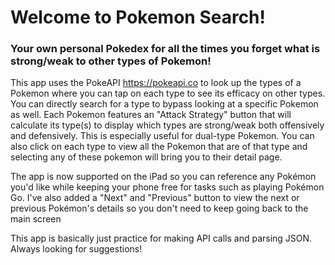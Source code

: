 #  Welcome to Pokemon Search!
### Your own personal Pokedex for all the times you forget what is strong/weak to other types of Pokemon!

This app uses the PokeAPI https://pokeapi.co to look up the types of a Pokemon where you can tap on each type to see its efficacy on other types. You can directly search for a type to bypass looking at a specific Pokemon as well. Each Pokemon features an "Attack Strategy" button that will calculate its type(s) to display which types are strong/weak both offensively and defensively. This is especially useful for dual-type Pokemon. You can also click on each type to view all the Pokemon that are of that type and selecting any of these pokemon will bring you to their detail page. 

The app is now supported on the iPad so you can reference any Pokémon you'd like while keeping your phone free for tasks such as playing Pokémon Go. I've also added a "Next" and "Previous" button to view the next or previous Pokémon's details so you don't need to keep going back to the main screen

This app is basically just practice for making API calls and parsing JSON. Always looking for suggestions!
